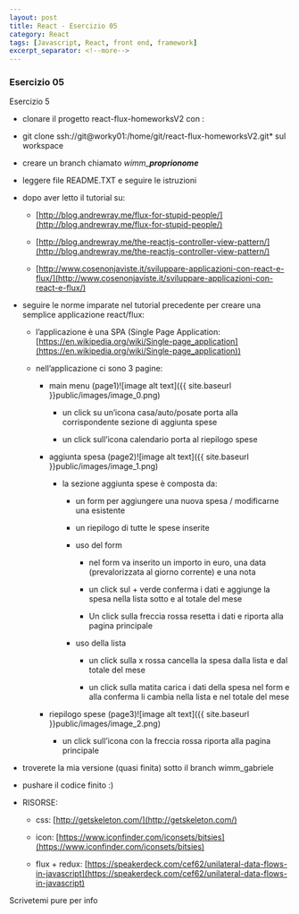 ```yaml
---
layout: post
title: React - Esercizio 05
category: React
tags: [Javascript, React, front end, framework]
excerpt_separator: <!--more-->
---
```


### Esercizio 05

Esercizio 5
<!--more-->

* clonare il progetto react-flux-homeworksV2 con :
*	git clone ssh://git@worky01:/home/git/react-flux-homeworksV2.git*
sul workspace

* creare un branch chiamato *wimm_***_proprionome_**

* leggere file README.TXT e seguire le istruzioni

* dopo aver letto il tutorial su:

    * [http://blog.andrewray.me/flux-for-stupid-people/](http://blog.andrewray.me/flux-for-stupid-people/)

    * [http://blog.andrewray.me/the-reactjs-controller-view-pattern/](http://blog.andrewray.me/the-reactjs-controller-view-pattern/)

    * [http://www.cosenonjaviste.it/sviluppare-applicazioni-con-react-e-flux/](http://www.cosenonjaviste.it/sviluppare-applicazioni-con-react-e-flux/)

* seguire le norme imparate nel tutorial precedente per creare una semplice applicazione react/flux:

    * l’applicazione è una SPA (Single Page Application: [https://en.wikipedia.org/wiki/Single-page_application](https://en.wikipedia.org/wiki/Single-page_application))

    * nell’applicazione ci sono 3 pagine:

        * main menu (page1)![image alt text]({{ site.baseurl }}public/images/image_0.png)

            * un click su un’icona casa/auto/posate porta alla corrispondente sezione di aggiunta spese

            * un click sull’icona calendario porta al riepilogo spese

        * aggiunta spesa (page2)![image alt text]({{ site.baseurl }}public/images/image_1.png)

            * la sezione aggiunta spese è composta da:

                * un form per aggiungere una nuova spesa / modificarne una esistente

                * un riepilogo di tutte le spese inserite

                * uso del form

                    * nel form va inserito un importo in euro, una data (prevalorizzata al giorno corrente) e una nota

                    * un click sul + verde conferma i dati e aggiunge la spesa nella lista sotto e al totale del mese

                    * Un click sulla freccia rossa resetta i dati e riporta alla pagina principale

                * uso della lista

                    * un click sulla x rossa cancella la spesa dalla lista e dal totale del mese

                    * un click sulla matita carica i dati della spesa nel form e alla conferma li cambia nella lista e nel totale del mese

        * riepilogo spese (page3)![image alt text]({{ site.baseurl }}public/images/image_2.png)

            * un click sull’icona con la freccia rossa riporta alla pagina principale

* troverete la mia versione (quasi finita) sotto il branch wimm_gabriele

* pushare il codice finito :)

* RISORSE:

    * css: [http://getskeleton.com/](http://getskeleton.com/)

    * icon: [https://www.iconfinder.com/iconsets/bitsies](https://www.iconfinder.com/iconsets/bitsies)

    * flux + redux: [https://speakerdeck.com/cef62/unilateral-data-flows-in-javascript](https://speakerdeck.com/cef62/unilateral-data-flows-in-javascript)

Scrivetemi pure per info
